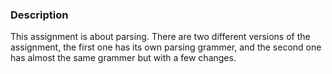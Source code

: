 ### Description
This assignment is about parsing. There are two different versions of the assignment, the first one has its own parsing grammer, and the second one has almost the same grammer but with a few changes.